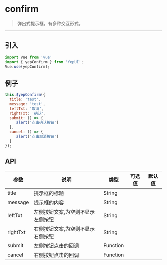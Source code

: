 # confirm

> 弹出式提示框，有多种交互形式。

-------------
## 引入

```javascript
import Vue from 'vue'
import { yepConfirm } from 'YepUI';
Vue.use(yepConfirm);
```

## 例子

```javascript
this.$yepConfirm({
  title: 'test',
  message: 'test',
  leftTxt: '取消',
  rightTxt: '确认',
  submit: () => {
     alert('点击确认按钮')
  },
  cancel: () => {
     alert('点击取消按钮')
  }
});
```

## API
| 参数 | 说明 | 类型 | 可选值 | 默认值 |
|------|-------|---------|-------|--------|
| title | 提示框的标题 | String | | |
| message | 提示框的内容 | String | | |
| leftTxt | 左侧按钮文案,为空则不显示左侧按钮 | String | |  |
| rightTxt | 右侧按钮文案,为空则不显示右侧按钮 | String | |  |
| submit | 左侧按钮点击的回调 | Function | | |
| cancel | 右侧按钮点击的回调 | Function | | |
